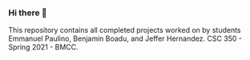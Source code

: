 ### Hi there 👋

This repository contains all completed projects worked on by students Emmanuel Paulino, Benjamin Boadu, and Jeffer Hernandez.
CSC 350 - Spring 2021 - BMCC.
